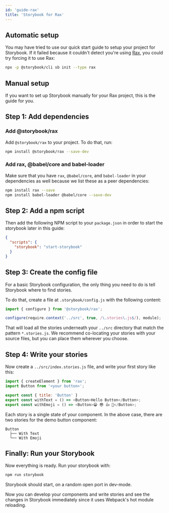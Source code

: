 ```yaml
---
id: 'guide-rax'
title: 'Storybook for Rax'
---
```


## Automatic setup

You may have tried to use our quick start guide to setup your project for Storybook.
If it failed because it couldn't detect you're using [Rax](https://github.com/alibaba/rax), you could try forcing it to use Rax:

```sh
npx -p @storybook/cli sb init --type rax
```

## Manual setup

If you want to set up Storybook manually for your Rax project, this is the guide for you.

## Step 1: Add dependencies

### Add @storybook/rax

Add `@storybook/rax` to your project. To do that, run:

```sh
npm install @storybook/rax --save-dev
```

### Add rax, @babel/core and babel-loader

Make sure that you have `rax`, `@babel/core`, and `babel-loader` in your dependencies as well because we list these as a peer dependencies:

```sh
npm install rax --save
npm install babel-loader @babel/core --save-dev
```

## Step 2: Add a npm script

Then add the following NPM script to your `package.json` in order to start the storybook later in this guide:

```json
{
  "scripts": {
    "storybook": "start-storybook"
  }
}
```

## Step 3: Create the config file

For a basic Storybook configuration, the only thing you need to do is tell Storybook where to find stories.

To do that, create a file at `.storybook/config.js` with the following content:

```js
import { configure } from '@storybook/rax';

configure(require.context('../src', true, /\.stories\.js$/), module);
```

That will load all the stories underneath your `../src` directory that match the pattern `*.stories.js`. We recommend co-locating your stories with your source files, but you can place them wherever you choose.

## Step 4: Write your stories

Now create a `../src/index.stories.js` file, and write your first story like this:

```js
import { createElement } from 'rax';
import Button from '<your button>';

export const { title: 'Button' }
export const withText = () => <Button>Hello Button</Button>;
export const withEmoji = () => <Button>😀 😎 👍 💯</Button>;
```

Each story is a single state of your component. In the above case, there are two stories for the demo button component:

```plaintext
Button
  ├── With Text
  └── With Emoji
```

## Finally: Run your Storybook

Now everything is ready. Run your storybook with:

```sh
npm run storybook
```

Storybook should start, on a random open port in dev-mode.

Now you can develop your components and write stories and see the changes in Storybook immediately since it uses Webpack's hot module reloading.
